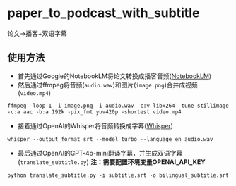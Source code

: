 # paper_to_podcast_with_subtitle
论文->播客+双语字幕

## 使用方法
- 首先通过Google的NotebookLM将论文转换成播客音频([NotebookLM](https://notebooklm.google))
- 然后通过ffmpeg将音频(`audio.wav`)和图片(`image.png`)合并成视频(`video.mp4`)
```shell
ffmpeg -loop 1 -i image.png -i audio.wav -c:v libx264 -tune stillimage -c:a aac -b:a 192k -pix_fmt yuv420p -shortest video.mp4
```
- 接着通过OpenAI的Whisper将音频转换成字幕([Whisper](https://github.com/openai/whisper))
```shell
whisper --output_format srt --model turbo --language en audio.wav
```
- 最后通过OpenAI的GPT-4o-mini翻译字幕，并生成双语字幕(`translate_subtitle.py`)
**注：需要配置环境变量OPENAI_API_KEY**
```shell
python translate_subtitle.py -i subtitle.srt -o bilingual_subtitle.srt
```

